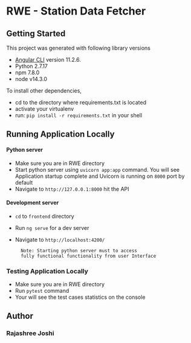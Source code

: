 # RWE - Station Data Fetcher

## Getting Started

This project was generated with following library versions
- [Angular CLI](https://github.com/angular/angular-cli) version 11.2.6.
- Python 2.7.17
- npm 7.8.0
- node v14.3.0

To install other dependencies,
- cd to the directory where requirements.txt is located 
- activate your virtualenv
- run: `pip install -r requirements.txt` in your shell

## Running Application Locally

#### Python server
- Make sure you are in RWE directory
- Start python server using `uvicorn app:app` command.
  You will see Application startup complete and
  Uvicorn is running on `8000` port by default
- Navigate to `http://127.0.0.1:8000`  hit the API

#### Development server
- `cd` to `frontend` directory
- Run `ng serve` for a dev server
- Navigate to `http://localhost:4200/`

        Note: Starting python server must to access
        fully functional functionality from user Interface

### Testing Application Locally
- Make sure you are in RWE directory
- Run `pytest` command
- Your will see the test cases statistics on the console

## Author
### Rajashree Joshi

